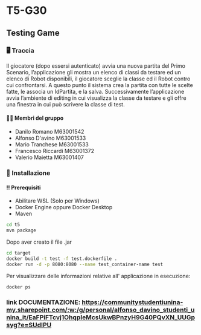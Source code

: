 # T5-G30
## Testing Game
### :desktop_computer: Traccia
Il giocatore (dopo essersi autenticato) avvia una nuova partita del Primo Scenario, l’applicazione gli mostra un elenco di classi da testare ed un elenco di Robot disponibili, il giocatore sceglie la classe ed il Robot contro cui confrontarsi. A questo punto il sistema crea la partita con tutte le scelte fatte, le associa un IdPartita, e la salva. Successivamente l’applicazione avvia l’ambiente di editing in cui visualizza la classe da testare e gli offre una finestra in cui può scrivere la classe di test.
#### :man_technologist: Membri del gruppo
* Danilo Romano M63001542
* Alfonso D'avino M63001533
* Mario Tranchese M63001533
* Francesco Riccardi M63001372
* Valerio Maietta M63001407




### :floppy_disk: Installazione
#### :bangbang: Prerequisiti
* Abilitare WSL (Solo per Windows)
* Docker Engine oppure Docker Desktop
* Maven
  
```bash
cd t5
mvn package
```
Dopo aver creato il file .jar
```bash
cd target
docker build -t test -f test.dockerfile .
docker run -d -p 8080:8080 --name test_container-name test
```
Per visualizzare delle informazioni relative all' applicazione in esecuzione:
```bash
docker ps
```
### link DOCUMENTAZIONE:  https://communitystudentiunina-my.sharepoint.com/:w:/g/personal/alfonso_davino_studenti_unina_it/EaFPiFTcvj1OhqpleMcsUkwBPnzyH9G40PQvXN_UUGpsyg?e=SUdIPU







